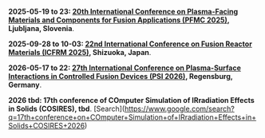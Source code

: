 **2025-05-19 to 23: [20th International Conference on Plasma-Facing Materials and Components for Fusion Applications (PFMC 2025)](https://pfmc20.com), Ljubljana, Slovenia**.

**2025-09-28 to 10-03: [22nd International Conference on Fusion Reactor Materials (ICFRM 2025)](https://icfrm-22.com), Shizuoka, Japan**.

**2026-05-17 to 22: [27th International Conference on Plasma-Surface Interactions in Controlled Fusion Devices (PSI 2026)](https://www.ipp.mpg.de/psi27/), Regensburg, Germany**.

**2026 tbd: 17th conference of COmputer Simulation of IRradiation Effects in Solids (COSIRES), tbd**. \[Search](https://www.google.com/search?q=17th+conference+on+COmputer+Simulation+of+IRradiation+Effects+in+Solids+COSIRES+2026)

